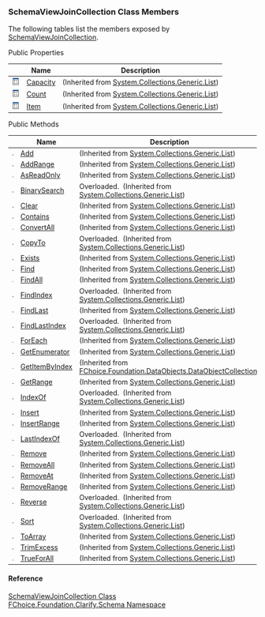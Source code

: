 ﻿### SchemaViewJoinCollection Class Members

The following tables list the members exposed by [SchemaViewJoinCollection](fcSDK~FChoice.Foundation.Clarify.Schema.SchemaViewJoinCollection.md).

Public Properties

|   | Name | Description |
| --- | --- | --- |
| ![Public Property](dotnetimages/publicProperty.png) | [Capacity](#) | (Inherited from [System.Collections.Generic.List<SchemaViewJoin>](#)) |
| ![Public Property](dotnetimages/publicProperty.png) | [Count](#) | (Inherited from [System.Collections.Generic.List<SchemaViewJoin>](#)) |
| ![Public Property](dotnetimages/publicProperty.png) | [Item](#) | (Inherited from [System.Collections.Generic.List<SchemaViewJoin>](#)) |



Public Methods

|   | Name | Description |
| --- | --- | --- |
| ![Public Method](dotnetimages/publicMethod.png) | [Add](#) | (Inherited from [System.Collections.Generic.List<SchemaViewJoin>](#)) |
| ![Public Method](dotnetimages/publicMethod.png) | [AddRange](#) | (Inherited from [System.Collections.Generic.List<SchemaViewJoin>](#)) |
| ![Public Method](dotnetimages/publicMethod.png) | [AsReadOnly](#) | (Inherited from [System.Collections.Generic.List<SchemaViewJoin>](#)) |
| ![Public Method](dotnetimages/publicMethod.png) | [BinarySearch](#) | Overloaded.  (Inherited from [System.Collections.Generic.List<SchemaViewJoin>](#)) |
| ![Public Method](dotnetimages/publicMethod.png) | [Clear](#) | (Inherited from [System.Collections.Generic.List<SchemaViewJoin>](#)) |
| ![Public Method](dotnetimages/publicMethod.png) | [Contains](#) | (Inherited from [System.Collections.Generic.List<SchemaViewJoin>](#)) |
| ![Public Method](dotnetimages/publicMethod.png) | [ConvertAll](#) | (Inherited from [System.Collections.Generic.List<SchemaViewJoin>](#)) |
| ![Public Method](dotnetimages/publicMethod.png) | [CopyTo](#) | Overloaded.  (Inherited from [System.Collections.Generic.List<SchemaViewJoin>](#)) |
| ![Public Method](dotnetimages/publicMethod.png) | [Exists](#) | (Inherited from [System.Collections.Generic.List<SchemaViewJoin>](#)) |
| ![Public Method](dotnetimages/publicMethod.png) | [Find](#) | (Inherited from [System.Collections.Generic.List<SchemaViewJoin>](#)) |
| ![Public Method](dotnetimages/publicMethod.png) | [FindAll](#) | (Inherited from [System.Collections.Generic.List<SchemaViewJoin>](#)) |
| ![Public Method](dotnetimages/publicMethod.png) | [FindIndex](#) | Overloaded.  (Inherited from [System.Collections.Generic.List<SchemaViewJoin>](#)) |
| ![Public Method](dotnetimages/publicMethod.png) | [FindLast](#) | (Inherited from [System.Collections.Generic.List<SchemaViewJoin>](#)) |
| ![Public Method](dotnetimages/publicMethod.png) | [FindLastIndex](#) | Overloaded.  (Inherited from [System.Collections.Generic.List<SchemaViewJoin>](#)) |
| ![Public Method](dotnetimages/publicMethod.png) | [ForEach](#) | (Inherited from [System.Collections.Generic.List<SchemaViewJoin>](#)) |
| ![Public Method](dotnetimages/publicMethod.png) | [GetEnumerator](#) | (Inherited from [System.Collections.Generic.List<SchemaViewJoin>](#)) |
| ![Public Method](dotnetimages/publicMethod.png) | [GetItemByIndex](fcSDK~FChoice.Foundation.DataObjects.DataObjectCollection`1~GetItemByIndex.md) | (Inherited from [FChoice.Foundation.DataObjects.DataObjectCollection<SchemaViewJoin>](fcSDK~FChoice.Foundation.DataObjects.DataObjectCollection`1.md)) |
| ![Public Method](dotnetimages/publicMethod.png) | [GetRange](#) | (Inherited from [System.Collections.Generic.List<SchemaViewJoin>](#)) |
| ![Public Method](dotnetimages/publicMethod.png) | [IndexOf](#) | Overloaded.  (Inherited from [System.Collections.Generic.List<SchemaViewJoin>](#)) |
| ![Public Method](dotnetimages/publicMethod.png) | [Insert](#) | (Inherited from [System.Collections.Generic.List<SchemaViewJoin>](#)) |
| ![Public Method](dotnetimages/publicMethod.png) | [InsertRange](#) | (Inherited from [System.Collections.Generic.List<SchemaViewJoin>](#)) |
| ![Public Method](dotnetimages/publicMethod.png) | [LastIndexOf](#) | Overloaded.  (Inherited from [System.Collections.Generic.List<SchemaViewJoin>](#)) |
| ![Public Method](dotnetimages/publicMethod.png) | [Remove](#) | (Inherited from [System.Collections.Generic.List<SchemaViewJoin>](#)) |
| ![Public Method](dotnetimages/publicMethod.png) | [RemoveAll](#) | (Inherited from [System.Collections.Generic.List<SchemaViewJoin>](#)) |
| ![Public Method](dotnetimages/publicMethod.png) | [RemoveAt](#) | (Inherited from [System.Collections.Generic.List<SchemaViewJoin>](#)) |
| ![Public Method](dotnetimages/publicMethod.png) | [RemoveRange](#) | (Inherited from [System.Collections.Generic.List<SchemaViewJoin>](#)) |
| ![Public Method](dotnetimages/publicMethod.png) | [Reverse](#) | Overloaded.  (Inherited from [System.Collections.Generic.List<SchemaViewJoin>](#)) |
| ![Public Method](dotnetimages/publicMethod.png) | [Sort](#) | Overloaded.  (Inherited from [System.Collections.Generic.List<SchemaViewJoin>](#)) |
| ![Public Method](dotnetimages/publicMethod.png) | [ToArray](#) | (Inherited from [System.Collections.Generic.List<SchemaViewJoin>](#)) |
| ![Public Method](dotnetimages/publicMethod.png) | [TrimExcess](#) | (Inherited from [System.Collections.Generic.List<SchemaViewJoin>](#)) |
| ![Public Method](dotnetimages/publicMethod.png) | [TrueForAll](#) | (Inherited from [System.Collections.Generic.List<SchemaViewJoin>](#)) |





#### Reference

[SchemaViewJoinCollection Class](fcSDK~FChoice.Foundation.Clarify.Schema.SchemaViewJoinCollection.md)  
[FChoice.Foundation.Clarify.Schema Namespace](fcSDK~FChoice.Foundation.Clarify.Schema_namespace.md)